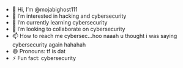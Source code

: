 - 👋 Hi, I’m @mojabighost111
- 👀 I’m interested in hacking and cybersecurity
- 🌱 I’m currently learning cybersecurity
- 💞️ I’m looking to collaborate on cybersecurity
- 📫 How to reach me cybersec...hoo naaah u thought i was saying cybersecurity again hahahah
- 😄 Pronouns: tf is dat
- ⚡ Fun fact: cybersecurity

<!---
mojabighost111/mojabighost111 is a ✨ special ✨ repository because its `README.md` (this file) appears on your GitHub profile.
You can click the Preview link to take a look at your changes.
--->
